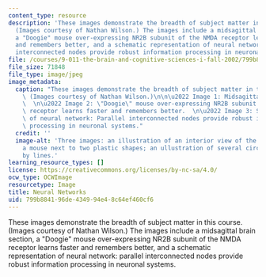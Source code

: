 ```yaml
---
content_type: resource
description: 'These images demonstrate the breadth of subject matter in this course.
  (Images courtesy of Nathan Wilson.) The images include a midsagittal brain section,
  a "Doogie" mouse over-expressing NR2B subunit of the NMDA receptor learns faster
  and remembers better, and a schematic representation of neural network: parallel
  interconnected nodes provide robust information processing in neuronal systems.'
file: /courses/9-011-the-brain-and-cognitive-sciences-i-fall-2002/799b884196de434994e48c64ef460cf6_9-011f02.jpg
file_size: 71848
file_type: image/jpeg
image_metadata:
  caption: "These images demonstrate the breadth of subject matter in this course.\
    \ (Images courtesy of Nathan Wilson.)\n\n\u2022 Image 1: Midsagittal brain section.\
    \  \n\u2022 Image 2: \"Doogie\" mouse over-expressing NR2B subunit of the NMDA\
    \ receptor learns faster and remembers better.  \n\u2022 Image 3: Schematic representation\
    \ of neural network: Parallel interconnected nodes provide robust information\
    \ processing in neuronal systems."
  credit: ''
  image-alt: 'Three images: an illustration of an interior view of the human brain;
    a mouse next to two plastic shapes; an ullustration of several circles interconnected
    by lines.'
learning_resource_types: []
license: https://creativecommons.org/licenses/by-nc-sa/4.0/
ocw_type: OCWImage
resourcetype: Image
title: Neural Networks
uid: 799b8841-96de-4349-94e4-8c64ef460cf6
---
```

These images demonstrate the breadth of subject matter in this course. (Images courtesy of Nathan Wilson.) The images include a midsagittal brain section, a "Doogie" mouse over-expressing NR2B subunit of the NMDA receptor learns faster and remembers better, and a schematic representation of neural network: parallel interconnected nodes provide robust information processing in neuronal systems.
